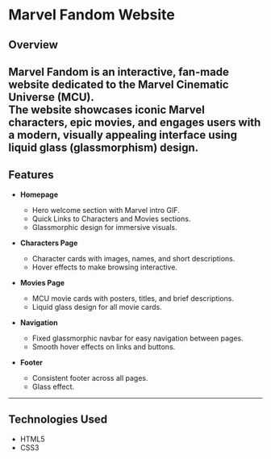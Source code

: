 # Marvel Fandom Website

## Overview
**Marvel Fandom** is an interactive, fan-made website dedicated to the Marvel Cinematic Universe (MCU).  
The website showcases iconic Marvel characters, epic movies, and engages users with a modern, visually appealing interface using **liquid glass (glassmorphism) design**.
---

## Features
- **Homepage**
  - Hero welcome section with Marvel intro GIF.
  - Quick Links to Characters and Movies sections.
  - Glassmorphic design for immersive visuals.

- **Characters Page**
  - Character cards with images, names, and short descriptions.
  - Hover effects to make browsing interactive.

- **Movies Page**
  - MCU movie cards with posters, titles, and brief descriptions.
  - Liquid glass design for all movie cards.

- **Navigation**
  - Fixed glassmorphic navbar for easy navigation between pages.
  - Smooth hover effects on links and buttons.

- **Footer**
  - Consistent footer across all pages.
  - Glass effect.
---

## Technologies Used
- HTML5
- CSS3 
